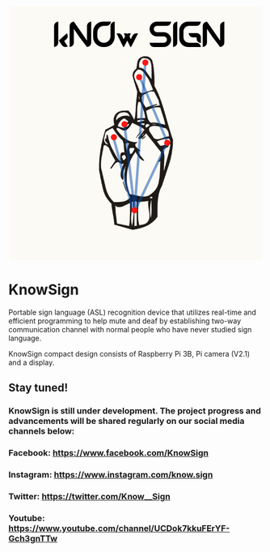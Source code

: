 <p align="center">
<img src="kNOw SIGN-logo.png">
</p>

# KnowSign

Portable sign language (ASL) recognition device that utilizes real-time and efficient programming to help mute and deaf by establishing two-way communication channel with normal people who have never studied sign language.

KnowSign compact design consists of Raspberry Pi 3B, Pi camera (V2.1) and a display.

## Stay tuned!
### KnowSign is still under development. The project progress and advancements will be shared regularly on our social media channels below:

### Facebook: https://www.facebook.com/KnowSign
### Instagram: https://www.instagram.com/know.sign
### Twitter: https://twitter.com/Know__Sign
### Youtube: https://www.youtube.com/channel/UCDok7kkuFErYF-Gch3gnTTw

